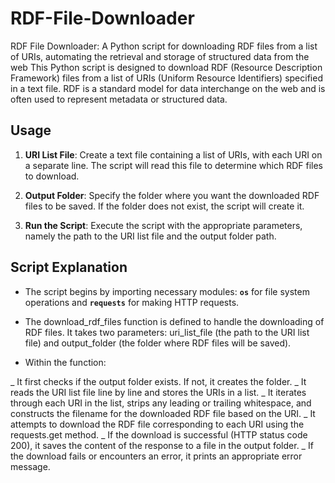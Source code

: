 # RDF-File-Downloader
RDF File Downloader: A Python script for downloading RDF files from a list of URIs, automating the retrieval and storage of structured data from the web
This Python script is designed to download RDF (Resource Description Framework) files from a list of URIs (Uniform Resource Identifiers) specified in a text file. RDF is a standard model for data interchange on the web and is often used to represent metadata or structured data.

## Usage
1. **URI List File**: Create a text file containing a list of URIs, with each URI on a separate line. The script will read this file to determine which RDF files to download.

2. **Output Folder**: Specify the folder where you want the downloaded RDF files to be saved. If the folder does not exist, the script will create it.

3. **Run the Script**: Execute the script with the appropriate parameters, namely the path to the URI list file and the output folder path.

## Script Explanation
- The script begins by importing necessary modules: **`os`** for file system operations and **`requests`** for making HTTP requests.

- The download_rdf_files function is defined to handle the downloading of RDF files. It takes two parameters: uri_list_file (the path to the URI list file) and output_folder (the folder where RDF files will be saved).

- Within the function:

_ It first checks if the output folder exists. If not, it creates the folder.
_ It reads the URI list file line by line and stores the URIs in a list.
_ It iterates through each URI in the list, strips any leading or trailing whitespace, and constructs the filename for the downloaded RDF file based on the URI.
_ It attempts to download the RDF file corresponding to each URI using the requests.get method.
_ If the download is successful (HTTP status code 200), it saves the content of the response to a file in the output folder.
_ If the download fails or encounters an error, it prints an appropriate error message.
